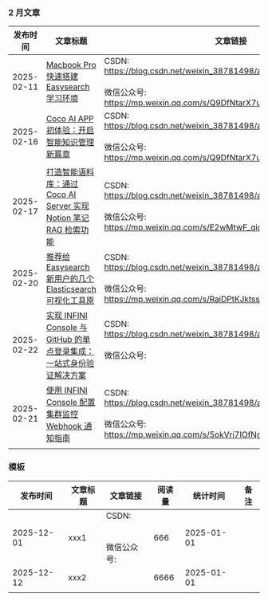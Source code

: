 
### 2 月文章

| 发布时间       | 文章标题                                                                                                              | 文章链接                                                                                                                                              | 阅读量（CSDN） | 统计时间       | 备注  |
| ---------- | ----------------------------------------------------------------------------------------------------------------- | ------------------------------------------------------------------------------------------------------------------------------------------------- | --------- | ---------- | --- |
| 2025-02-11 | [Macbook Pro快速搭建Easysearch学习环境](Macbook%20Pro快速搭建Easysearch学习环境.md)                                               | CSDN:<br>https://blog.csdn.net/weixin_38781498/article/details/14557411<br><br>微信公众号:  <br>https://mp.weixin.qq.com/s/Q9DfNtarX7uwvrBKCoQqDA<br>  | 1037      | 2025-03-02 |     |
| 2025-02-16 | [Coco AI APP 初体验：开启智能知识管理新篇章](Coco%20AI%20APP%20初体验：开启智能知识管理新篇章.md)                                               | CSDN:<br>https://blog.csdn.net/weixin_38781498/article/details/145660517<br><br>微信公众号:  <br>https://mp.weixin.qq.com/s/Q9DfNtarX7uwvrBKCoQqDA<br> | 1331      | 2025-03-02 |     |
| 2025-02-17 | [打造智能语料库：通过Coco AI Server 实现 Notion 笔记 RAG 检索功能](打造智能语料库：通过Coco%20AI%20Server%20实现%20Notion%20笔记%20RAG%20检索功能.md) | CSDN:<br>https://blog.csdn.net/weixin_38781498/article/details/145692866<br><br>微信公众号:  <br>https://mp.weixin.qq.com/s/E2wMtwF_qioqb1wwp8CZfg<br> | 1170      | 2025-03-02 |     |
| 2025-02-20 | [推荐给 Easysearch 新用户的几个 Elasticsearch 可视化工具原](推荐给%20Easysearch%20新用户的几个%20Elasticsearch%20可视化工具原.md)               | CSDN:<br>https://blog.csdn.net/weixin_38781498/article/details/145764424<br><br>微信公众号:  <br>https://mp.weixin.qq.com/s/RaiDPtKJktssJpfd58Tehw<br> | 394       | 2025-03-02 |     |
| 2025-02-22 | [实现 INFINI Console 与 GitHub 的单点登录集成：一站式身份验证解决方案](实现%20INFINI%20Console%20与%20GitHub%20的单点登录集成：一站式身份验证解决方案.md)     | CSDN:<br>https://blog.csdn.net/weixin_38781498/article/details/145792720<br><br>微信公众号:  <br><br>                                                  | 1018      | 2025-03-02 |     |
| 2025-02-21 | [使用 INFINI Console 配置集群监控 Webhook 通知指南](使用%20INFINI%20Console%20配置集群监控%20Webhook%20通知指南.md)                       | CSDN:<br>https://blog.csdn.net/weixin_38781498/article/details/145787827<br><br>微信公众号:  <br>https://mp.weixin.qq.com/s/5okVri7IOfNgtG17wXgH-g<br> | 706       | 2025-03-02 |     |
|            |                                                                                                                   |                                                                                                                                                   |           |            |     |



### 模板

| 发布时间       | 文章标题 | 文章链接                          | 阅读量  | 统计时间       | 备注  |
| ---------- | ---- | ----------------------------- | ---- | ---------- | --- |
| 2025-12-01 | xxx1 | CSDN:<br><br><br>微信公众号:  <br> | 666  | 2025-01-01 |     |
| 2025-12-12 | xxx2 |                               | 6666 | 2025-01-01 |     |
|            |      |                               |      |            |     |




